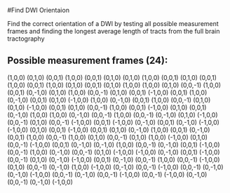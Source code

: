 #Find DWI Orientaion

Find the correct orientation of a DWI by testing all possible measurement frames and finding the longest average length of tracts from the full brain tractography

## Possible measurement frames (24):
(1,0,0) (0,1,0) (0,0,1)
(1,0,0) (0,0,1) (0,1,0)
(0,1,0) (1,0,0) (0,0,1)
(0,1,0) (0,0,1) (1,0,0)
(0,0,1) (1,0,0) (0,1,0)
(0,0,1) (0,1,0) (1,0,0)
(1,0,0) (0,1,0) (0,0,-1)
(1,0,0) (0,0,1) (0,-1,0)
(0,1,0) (1,0,0) (0,0,-1)
(0,1,0) (0,0,1) (-1,0,0)
(0,0,1) (1,0,0) (0,-1,0)
(0,0,1) (0,1,0) (-1,0,0)
(1,0,0) (0,-1,0) (0,0,1)
(1,0,0) (0,0,-1) (0,1,0)
(0,1,0) (-1,0,0) (0,0,1)
(0,1,0) (0,0,-1) (1,0,0)
(0,0,1) (-1,0,0) (0,1,0)
(0,0,1) (0,-1,0) (1,0,0)
(1,0,0) (0,-1,0) (0,0,-1)
(1,0,0) (0,0,-1) (0,-1,0)
(0,1,0) (-1,0,0) (0,0,-1)
(0,1,0) (0,0,-1) (-1,0,0)
(0,0,1) (-1,0,0) (0,-1,0)
(0,0,1) (0,-1,0) (-1,0,0)
(-1,0,0) (0,1,0) (0,0,1)
(-1,0,0) (0,0,1) (0,1,0)
(0,-1,0) (1,0,0) (0,0,1)
(0,-1,0) (0,0,1) (1,0,0)
(0,0,-1) (1,0,0) (0,1,0)
(0,0,-1) (0,1,0) (1,0,0)
(-1,0,0) (0,1,0) (0,0,-1)
(-1,0,0) (0,0,1) (0,-1,0)
(0,-1,0) (1,0,0) (0,0,-1)
(0,-1,0) (0,0,1) (-1,0,0)
(0,0,-1) (1,0,0) (0,-1,0)
(0,0,-1) (0,1,0) (-1,0,0)
(-1,0,0) (0,-1,0) (0,0,1)
(-1,0,0) (0,0,-1) (0,1,0)
(0,-1,0) (-1,0,0) (0,0,1)
(0,-1,0) (0,0,-1) (1,0,0)
(0,0,-1) (-1,0,0) (0,1,0)
(0,0,-1) (0,-1,0) (1,0,0)
(-1,0,0) (0,-1,0) (0,0,-1)
(-1,0,0) (0,0,-1) (0,-1,0)
(0,-1,0) (-1,0,0) (0,0,-1)
(0,-1,0) (0,0,-1) (-1,0,0)
(0,0,-1) (-1,0,0) (0,-1,0)
(0,0,-1) (0,-1,0) (-1,0,0)
